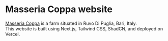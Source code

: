 # Masseria Coppa website

<a href="https://website-masseria.vercel.app/">Masseria Coppa</a> is a farm situated in Ruvo Di Puglia, Bari, Italy.
<br>
This website is built using Next.js, Tailwind CSS, ShadCN, and deployed on Vercel.
